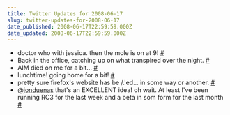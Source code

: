 ```yaml
---
title: Twitter Updates for 2008-06-17
slug: twitter-updates-for-2008-06-17
date_published: 2008-06-17T22:59:59.000Z
date_updated: 2008-06-17T22:59:59.000Z
---
```


- doctor who with jessica. then the mole is on at 9! [#](http://twitter.com/joelgoodman/statuses/836450792)
- Back in the office, catching up on what transpired over the night. [#](http://twitter.com/joelgoodman/statuses/836837058)
- AIM died on me for a bit... [#](http://twitter.com/joelgoodman/statuses/836931612)
- lunchtime! going home for a bit! [#](http://twitter.com/joelgoodman/statuses/837007757)
- pretty sure firefox's website has be /.'ed... in some way or another. [#](http://twitter.com/joelgoodman/statuses/837089685)
- @[jonduenas](http://twitter.com/jonduenas) that's an EXCELLENT idea! oh wait. At least I've been running RC3 for the last week and a beta in som form for the last month [#](http://twitter.com/joelgoodman/statuses/837097547)
